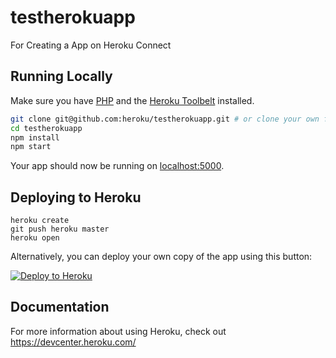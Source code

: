 # testherokuapp
For Creating a App on Heroku Connect

## Running Locally

Make sure you have [PHP](http://php.org/) and the [Heroku Toolbelt](https://toolbelt.heroku.com/) installed.

```sh
git clone git@github.com:heroku/testherokuapp.git # or clone your own fork
cd testherokuapp
npm install
npm start
```

Your app should now be running on [localhost:5000](http://localhost:5000/).

## Deploying to Heroku

```
heroku create
git push heroku master
heroku open
```

Alternatively, you can deploy your own copy of the app using this button:

[![Deploy to Heroku](https://www.herokucdn.com/deploy/button.png)](https://heroku.com/deploy)

## Documentation

For more information about using Heroku, check out https://devcenter.heroku.com/
